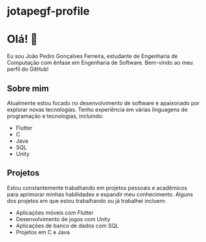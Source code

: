 # jotapegf-profile

# Olá! 👋

Eu sou João Pedro Gonçalves Ferreira, estudante de Engenharia de Computação com ênfase em Engenharia de Software. Bem-vindo ao meu perfil do GitHub!

## Sobre mim

Atualmente estou focado no desenvolvimento de software e apaixonado por explorar novas tecnologias. Tenho experiência em várias linguagens de programação e tecnologias, incluindo:

- Flutter
- C
- Java
- SQL
- Unity

## Projetos

Estou constantemente trabalhando em projetos pessoais e acadêmicos para aprimorar minhas habilidades e expandir meu conhecimento. Alguns dos projetos em que estou trabalhando ou já trabalhei incluem:

- Aplicações móveis com Flutter
- Desenvolvimento de jogos com Unity
- Aplicações de banco de dados com SQL
- Projetos em C e Java
